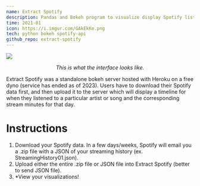 ```yaml
---
name: Extract Spotify
description: Pandas and Bokeh program to visualize display Spotify listening history
time: 2021-01
icon: https://i.imgur.com/GAkEkKe.png
tech: python bokeh spotify-api
github_repo: extract-spotify
---
```


![](https://i.imgur.com/GAkEkKe.png)
<p style="text-align:center; font-style:italic;">This is what the interface looks like.</p>

Extract Spotify was a standalone bokeh server hosted with Heroku on a free dyno (service has ended as of 2023). Users have to download their Spotify data first, and then upload it to the server which will display a timeline for when they listened to a particular artist or song and the corresponding stream minutes for that day.

# Instructions
1. Download your Spotify data. In a few days/weeks, Spotify will email you a .zip file with a JSON of your streaming history (ex. StreamingHistory01.json).
2. Upload either the entire .zip file or JSON file into Extract Spotify (better to send JSON file).
3. *View your visualizations!

